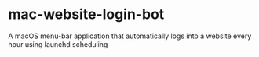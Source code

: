 # mac-website-login-bot
A macOS menu-bar application that automatically logs into a website every hour using launchd scheduling
